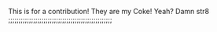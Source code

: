 This is for a contribution! They are my Coke! Yeah? Damn str8 ;;;;;;;;;;;;;;;;;;;;;;;;;;;;;;;;;;;;;;;;;;;;;;;;;;
